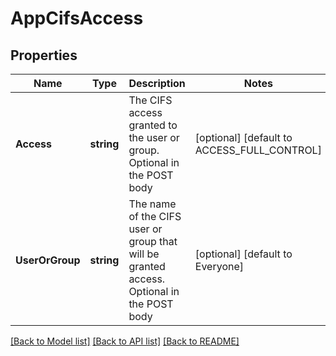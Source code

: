 # AppCifsAccess

## Properties

Name | Type | Description | Notes
------------ | ------------- | ------------- | -------------
**Access** | **string** | The CIFS access granted to the user or group. Optional in the POST body | [optional] [default to ACCESS_FULL_CONTROL]
**UserOrGroup** | **string** | The name of the CIFS user or group that will be granted access. Optional in the POST body | [optional] [default to Everyone]

[[Back to Model list]](../README.md#documentation-for-models) [[Back to API list]](../README.md#documentation-for-api-endpoints) [[Back to README]](../README.md)


